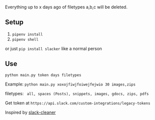 Everything up to x days ago of filetypes a,b,c will be deleted.

## Setup
1. `pipenv install`
2. `pipenv shell`

or just `pip install slacker` like a normal person

## Use
`python main.py token days filetypes`

Example: `python main.py xoxojfiwjfoiwejfejwio 30 images,zips`

filetypes: ` all, spaces (Posts), snippets, images, gdocs, zips, pdfs`

Get token at `https://api.slack.com/custom-integrations/legacy-tokens`

Inspired by [slack-cleaner](https://github.com/kfei/slack-cleaner)
